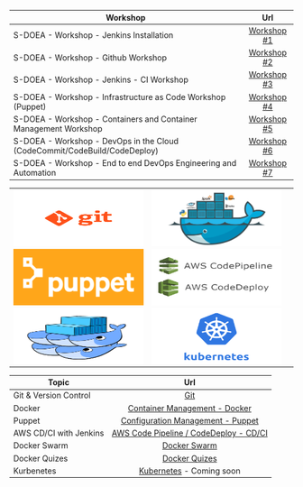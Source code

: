 
| Workshop        | Url           | 
| ------------- |:-------------:| 
| S-DOEA - Workshop - Jenkins Installation       | [Workshop #1](./workshop/workshop1.md) |
| S-DOEA - Workshop - Github Workshop       | [Workshop #2](./workshop/workshop2.md) | 
| S-DOEA - Workshop - Jenkins - CI Workshop       | [Workshop #3](./workshop/workshop3.md) | 
| S-DOEA - Workshop - Infrastructure as Code Workshop (Puppet)       | [Workshop #4](./workshop/workshop4.md) | 
| S-DOEA - Workshop - Containers and Container Management Workshop       | [Workshop #5](./workshop/workshop5.md) | 
| S-DOEA - Workshop - DevOps in the Cloud  (CodeCommit/CodeBuild/CodeDeploy)     | [Workshop #6](./workshop/workshop6.md) | 
| S-DOEA - Workshop - End to end DevOps Engineering and Automation       | [Workshop #7](./workshop/workshop7.md) |

<table>
    <tr>
        <td><img style="width:650px;height:100px; float: right;" src="./git.png"></td>
        <td><img style="width:350px;height:100px; float: right;" src="./docker.png"></td>
    </tr>
    <tr><td><img style="width:650px;height:100px; float: right;" src="./puppet.png"></td>
        <td><img style="width:650px;height:100px; float: right;" src="./aws_code_deploy.png"><td>
    </tr>
    <tr>    
        <td><img style="width:650px;height:100px; float: right;" src="./dockerswarm.png"></td>
        <td><img style="width:650px;height:100px; float: right;" src="./Kubernetes.png"></td>
    </tr>
</table>


| Topic        | Url           | 
| ------------- |:-------------:| 
| Git & Version Control      | [Git](./git/README.md) | 
| Docker      | [Container Management - Docker](./container/README.md) | 
| Puppet      | [Configuration Management - Puppet](./puppet/README.md)      | 
| AWS CD/CI with Jenkins | [AWS Code Pipeline / CodeDeploy - CD/CI](./cdci/NodeJS/README.md)      | 
| Docker Swarm | [Docker Swarm](./swarm/README.md)      | 
| Docker Quizes | [Docker Quizes](./quizes/README.md)      |
| Kurbenetes | [Kubernetes](./kubernetes/README.md)  - Coming soon     | 

